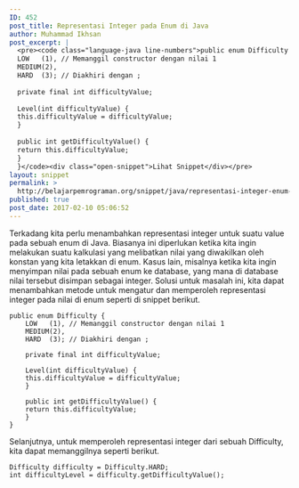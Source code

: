 ```yaml
---
ID: 452
post_title: Representasi Integer pada Enum di Java
author: Muhammad Ikhsan
post_excerpt: |
  <pre><code class="language-java line-numbers">public enum Difficulty {
  LOW   (1), // Memanggil constructor dengan nilai 1
  MEDIUM(2),
  HARD  (3); // Diakhiri dengan ;
  
  private final int difficultyValue;
  
  Level(int difficultyValue) {
  this.difficultyValue = difficultyValue;
  }
  
  public int getDifficultyValue() {
  return this.difficultyValue;
  }
  }</code><div class="open-snippet">Lihat Snippet</div></pre>
layout: snippet
permalink: >
  http://belajarpemrograman.org/snippet/java/representasi-integer-enum-java/
published: true
post_date: 2017-02-10 05:06:52
---
```

Terkadang kita perlu menambahkan representasi integer untuk suatu value pada sebuah enum di Java. Biasanya ini diperlukan ketika kita ingin melakukan suatu kalkulasi yang melibatkan nilai yang diwakilkan oleh konstan yang kita letakkan di enum. Kasus lain, misalnya ketika kita ingin menyimpan nilai pada sebuah enum ke database, yang mana di database nilai tersebut disimpan sebagai integer. Solusi untuk masalah ini, kita dapat menambahkan metode untuk mengatur dan memperoleh representasi integer pada nilai di enum seperti di snippet berikut.

~~~~~~~~~~~~~~~~~~~~~~~~~~~~~~~~~~~~~~~~~~~~~~~~~~~~~~~~~~~~~~~~~~~~~~~~~~ {.language-java .line-numbers}
public enum Difficulty {
    LOW   (1), // Memanggil constructor dengan nilai 1
    MEDIUM(2),
    HARD  (3); // Diakhiri dengan ;

    private final int difficultyValue;

    Level(int difficultyValue) {
    this.difficultyValue = difficultyValue;
    }

    public int getDifficultyValue() {
    return this.difficultyValue;
    }
}
~~~~~~~~~~~~~~~~~~~~~~~~~~~~~~~~~~~~~~~~~~~~~~~~~~~~~~~~~~~~~~~~~~~~~~~~~~

Selanjutnya, untuk memperoleh representasi integer dari sebuah Difficulty, kita dapat memanggilnya seperti berikut.

~~~~~~~~~~~~~~~~~~~~~~~~~~~~~~~~~~~~~~~~~~~~~~~~~~~~~~~~~~~~~~~~~~~~~~~~~~ {.language-java .line-numbers}
Difficulty difficulty = Difficulty.HARD;
int difficultyLevel = difficulty.getDifficultyValue();
~~~~~~~~~~~~~~~~~~~~~~~~~~~~~~~~~~~~~~~~~~~~~~~~~~~~~~~~~~~~~~~~~~~~~~~~~~